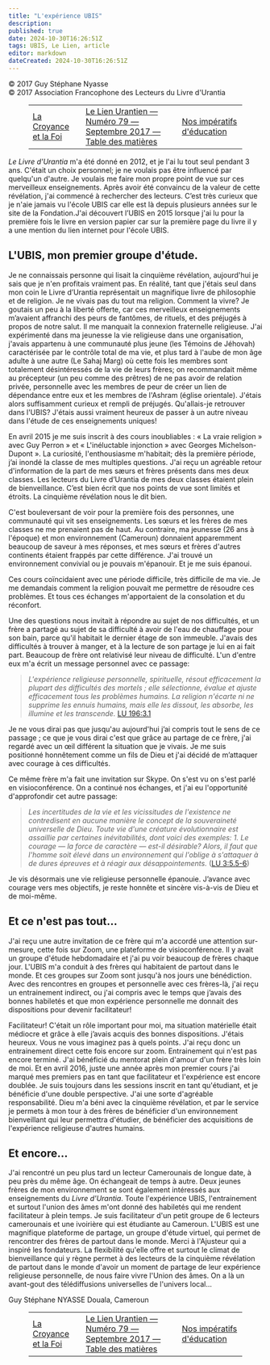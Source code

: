 ```yaml
---
title: "L'expérience UBIS"
description: 
published: true
date: 2024-10-30T16:26:51Z
tags: UBIS, Le Lien, article
editor: markdown
dateCreated: 2024-10-30T16:26:51Z
---
```


<p class="v-card v-sheet theme--light grey lighten-3 px-2">© 2017 Guy Stéphane Nyasse<br>© 2017 Association Francophone des Lecteurs du Livre d'Urantia</p>
<figure class="table chapter-navigator">
  <table>
    <tbody>
      <tr>
        <td>
        <a href="/fr/article/Simon_Orsini/La_Croyance_et_la_Foi">
          <span class="mdi mdi-arrow-left-drop-circle"></span><span class="pl-2">La Croyance et la Foi</span>
        </a>
        </td>
        <td>
        <a href="/fr/index/articles_le_lien#le-lien-urantien-numéro-79-septembre-2017">
          <span class="mdi mdi-book-open-variant"></span><span class="pl-2">Le Lien Urantien — Numéro 79 — Septembre 2017 — Table des matières</span>
        </a>
        </td>
        <td>
        <a href="/fr/article/David_Elders/Nos_imperatifs_d_education">
          <span class="pr-2">Nos impératifs d'éducation</span><span class="mdi mdi-arrow-right-drop-circle"></span>
        </a>
        </td>
      </tr>
    </tbody>
  </table>
</figure>


_Le Livre d'Urantia_ m'a été donné en 2012, et je l'ai lu tout seul pendant 3 ans. C'était un choix personnel; je ne voulais pas être influencé par quelqu'un d'autre. Je voulais me faire mon propre point de vue sur ces merveilleux enseignements. Après avoir été convaincu de la valeur de cette révélation, j'ai commencé à rechercher des lecteurs. C’est très curieux que je n'aie jamais vu l'école UBIS car elle est là depuis plusieurs années sur le site de la Fondation.J'ai découvert l’UBIS en 2015 lorsque j'ai lu pour la première fois le livre en version papier car sur la première page du livre il y a une mention du lien internet pour l'école UBIS.

## L'UBIS, mon premier groupe d'étude.

Je ne connaissais personne qui lisait la cinquième révélation, aujourd'hui je sais que je n'en profitais vraiment pas. En réalité, tant que j'étais seul dans mon coin le Livre d’Urantia représentait un magnifique livre de philosophie et de religion. Je ne vivais pas du tout ma religion. Comment la vivre? Je goutais un peu à la liberté offerte, car ces merveilleux enseignements m’avaient affranchi des peurs de fantômes, de rituels, et des préjugés à propos de notre salut. Il me manquait la connexion fraternelle religieuse. J'ai expérimenté dans ma jeunesse la vie religieuse dans une organisation, j'avais appartenu à une communauté plus jeune (les Témoins de Jéhovah) caractérisée par le contrôle total de ma vie, et plus tard à l'aube de mon âge adulte à une autre (Le Sahaj Marg) où cette fois les membres sont totalement désintéressés de la vie de leurs frères; on recommandait même au précepteur (un peu comme des prêtres) de ne pas avoir de relation privée, personnelle avec les membres de peur de créer un lien de dépendance entre eux et les membres de l'Ashram (église orientale). J'étais alors suffisamment curieux et rempli de préjugés. Qu'allais-je retrouver dans l'UBIS? J'étais aussi vraiment heureux de passer à un autre niveau dans l'étude de ces enseignements uniques!

En avril 2015 je me suis inscrit à des cours inoubliables : « La vraie religion » avec Guy Perron » et « L'inéluctable injonction » avec Georges Michelson-Dupont ». La curiosité, l'enthousiasme m'habitait; dès la première période, j’ai inondé la classe de mes multiples questions. J'ai reçu un agréable retour d'information de la part de mes sæurs et frères présents dans mes deux classes. Les lecteurs du Livre d’Urantia de mes deux classes étaient plein de bienveillance. C’est bien écrit que nos points de vue sont limités et étroits. La cinquième révélation nous le dit bien.

C'est bouleversant de voir pour la première fois des personnes, une communauté qui vit ses enseignements. Les sœurs et les frères de mes classes ne me prenaient pas de haut. Au contraire, ma jeunesse (26 ans à l'époque) et mon environnement (Cameroun) donnaient apparemment beaucoup de saveur à mes réponses, et mes sœurs et frères d'autres continents étaient frappés par cette différence. J'ai trouvé un environnement convivial ou je pouvais m'épanouir. Et je me suis épanoui.

Ces cours coïncidaient avec une période difficile, très difficile de ma vie. Je me demandais comment la religion pouvait me permettre de résoudre ces problèmes. Et tous ces échanges m'apportaient de la consolation et du réconfort.

Une des questions nous invitait à répondre au sujet de nos difficultés, et un frère a partagé au sujet de sa difficulté à avoir de l'eau de chauffage pour son bain, parce qu'il habitait le dernier étage de son immeuble. J'avais des difficultés à trouver à manger, et à la lecture de son partage je lui en ai fait part. Beaucoup de frère ont relativisé leur niveau de difficulté. L'un d'entre eux m'a écrit un message personnel avec ce passage:

> _L'expérience religieuse personnelle, spirituelle, résout efficacement la plupart des difficultés des mortels ; elle sélectionne, évalue et ajuste efficacement tous les problèmes humains. La religion n'écarte ni ne supprime les ennuis humains, mais elle les dissout, les absorbe, les illumine et les transcende._ <a id="a50_315"></a>[LU 196:3.1](/fr/The_Urantia_Book/196#p3_1)

Je ne vous dirai pas que jusqu'au aujourd'hui j’ai compris tout le sens de ce passage ; ce que je vous dirai c'est que grâce au partage de ce frère, j'ai regardé avec un œil différent la situation que je vivais. Je me suis positionné honnêtement comme un fils de Dieu et j'ai décidé de m’attaquer avec courage à ces difficultés.

Ce même frère m'a fait une invitation sur Skype. On s'est vu on s'est parlé en visioconférence. On a continué nos échanges, et j'ai eu l'opportunité d'approfondir cet autre passage:

> _Les incertitudes de la vie et les vicissitudes de l'existence ne contredisent en aucune manière le concept de la souveraineté universelle de Dieu. Toute vie d'une créature évolutionnaire est assaillie par certaines inévitabilités, dont voici des exemples:_
> _1. Le courage — la force de caractère — est-il désirable? Alors, il faut que l'homme soit élevé dans un environnement qui l'oblige à s'attaquer à de dures épreuves et à réagir aux désappointements._ (<a id="a57_203"></a>[LU 3:5.5-6](/fr/The_Urantia_Book/3#p5_5))

Je vis désormais une vie religieuse personnelle épanouie. J’avance avec courage vers mes objectifs, je reste honnête et sincère vis-à-vis de Dieu et de moi-même.

## Et ce n'est pas tout...

J'ai reçu une autre invitation de ce frère qui m'a accordé une attention sur-mesure, cette fois sur Zoom, une plateforme de visioconférence. Il y avait un groupe d'étude hebdomadaire et j'ai pu voir beaucoup de frères chaque jour. L'UBIS m'a conduit à des frères qui habitaient de partout dans le monde. Et ces groupes sur Zoom sont jusqu'à nos jours une bénédiction. Avec des rencontres en groupes et personnelle avec ces frères-là, j'ai reçu un entrainement indirect, ou j'ai compris avec le temps que j’avais des bonnes habiletés et que mon expérience personnelle me donnait des dispositions pour devenir facilitateur!

Facilitateur! C'était un rôle important pour moi, ma situation matérielle était médiocre et grâce à elle j’avais acquis des bonnes dispositions. J'étais heureux. Vous ne vous imaginez pas à quels points. J'ai reçu donc un entrainement direct cette fois encore sur zoom. Entrainement qui n'est pas encore terminé. J'ai bénéficié du mentorat plein d'amour d'un frère très loin de moi. Et en avril 2016, juste une année après mon premier cours j'ai marqué mes premiers pas en tant que facilitateur et l'expérience est encore doublée. Je suis toujours dans les sessions inscrit en tant qu'étudiant, et je bénéficie d'une double perspective. J'ai une sorte d'agréable responsabilité. Dieu m'a béni avec la cinquième révélation, et par le service je permets à mon tour à des frères de bénéficier d'un environnement bienveillant qui leur permettra d'étudier, de bénéficier des acquisitions de l'expérience religieuse d'autres humains.

## Et encore...

J'ai rencontré un peu plus tard un lecteur Camerounais de longue date, à peu près du même âge. On échangeait de temps à autre. Deux jeunes frères de mon environnement se sont également intéressés aux enseignements du _Livre d'Urantia_. Toute l'expérience UBIS, l'entrainement et surtout l'union des âmes m'ont donné des habiletés qui me rendent facilitateur à plein temps. Je suis facilitateur d'un petit groupe de 6 lecteurs camerounais et une ivoirière qui est étudiante au Cameroun. L'UBIS est une magnifique plateforme de partage, un groupe d'étude virtuel, qui permet de rencontrer des frères de partout dans le monde. Merci à l'Ajusteur qui a inspiré les fondateurs. La flexibilité qu'elle offre et surtout le climat de bienveillance qui y règne permet à des lecteurs de la cinquième révélation de partout dans le monde d'avoir un moment de partage de leur expérience religieuse personnelle, de nous faire vivre l'Union des âmes. On a là un avant-gout des télédiffusions universelles de l'univers local...

Guy Stéphane NYASSE
Douala, Cameroun

<figure class="table chapter-navigator">
  <table>
    <tbody>
      <tr>
        <td>
        <a href="/fr/article/Simon_Orsini/La_Croyance_et_la_Foi">
          <span class="mdi mdi-arrow-left-drop-circle"></span><span class="pl-2">La Croyance et la Foi</span>
        </a>
        </td>
        <td>
        <a href="/fr/index/articles_le_lien#le-lien-urantien-numéro-79-septembre-2017">
          <span class="mdi mdi-book-open-variant"></span><span class="pl-2">Le Lien Urantien — Numéro 79 — Septembre 2017 — Table des matières</span>
        </a>
        </td>
        <td>
        <a href="/fr/article/David_Elders/Nos_imperatifs_d_education">
          <span class="pr-2">Nos impératifs d'éducation</span><span class="mdi mdi-arrow-right-drop-circle"></span>
        </a>
        </td>
      </tr>
    </tbody>
  </table>
</figure>
